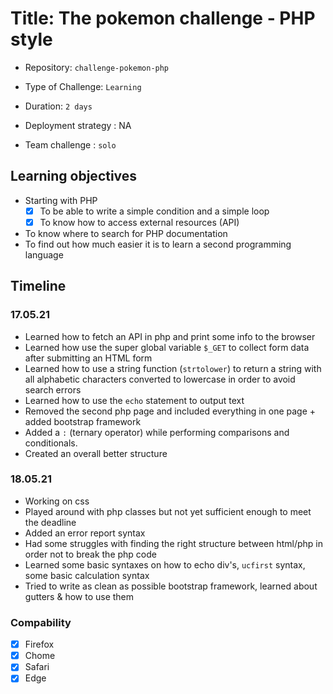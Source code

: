# Title: The pokemon challenge - PHP style

- Repository: `challenge-pokemon-php`
- Type of Challenge: `Learning`
- Duration: `2 days`
- Deployment strategy : NA
	
- Team challenge : `solo`

## Learning objectives
- Starting with PHP
    - [x] To be able to write a simple condition and a simple loop
    - [x] To know how to access external resources (API)
- To know where to search for PHP documentation
- To find out how much easier it is to learn a second programming language

## Timeline 

### 17.05.21
- Learned how to fetch an API in php and print some info to the browser
- Learned how use the super global variable `$_GET` to collect form data after submitting an HTML form
- Learned how to use a string function (`strtolower`) to return a string with all alphabetic characters converted to lowercase in order to avoid search errors
- Learned how to use the `echo` statement to output text
- Removed the second php page and included everything in one page + added bootstrap framework
- Added a `:` (ternary operator) while performing comparisons and conditionals. 
- Created an overall better structure

### 18.05.21
- Working on css
- Played around with php classes but not yet sufficient enough to meet the deadline
- Added an error report syntax
- Had some struggles with finding the right structure between html/php in order not to break the php code
- Learned some basic syntaxes on how to echo div's, `ucfirst` syntax, some basic calculation syntax
- Tried to write as clean as possible bootstrap framework, learned about gutters & how to use them

### Compability
- [x] Firefox
- [x] Chome
- [x] Safari
- [x] Edge